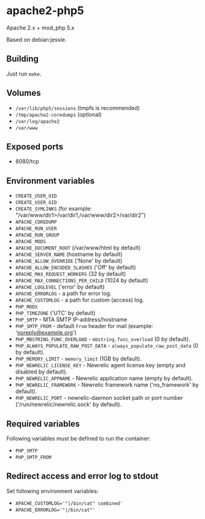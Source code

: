 # apache2-php5

Apache 2.x + mod\_php 5.x

Based on debian:jessie.

## Building

Just run `make`.

## Volumes

* `/var/lib/php5/sessions` (tmpfs is recommended)
* `/tmp/apache2-coredumps` (optional)
* `/var/log/apache2`
* `/var/www`

## Exposed ports

* 8080/tcp

## Environment variables

* `CREATE_USER_UID`
* `CREATE_USER_GID`
* `CREATE_SYMLINKS` (for example: "/var/www/dir1>/var/dir1,/var/www/dir2>/var/dir2")
* `APACHE_COREDUMP`
* `APACHE_RUN_USER`
* `APACHE_RUN_GROUP`
* `APACHE_MODS`
* `APACHE_DOCUMENT_ROOT` (/var/www/html by default)
* `APACHE_SERVER_NAME` (hostname by default)
* `APACHE_ALLOW_OVERRIDE` ('None' by default)
* `APACHE_ALLOW_ENCODED_SLASHES` ('Off' by default)
* `APACHE_MAX_REQUEST_WORKERS` (32 by default)
* `APACHE_MAX_CONNECTIONS_PER_CHILD` (1024 by default)
* `APACHE_LOGLEVEL` ('error' by default)
* `APACHE_ERRORLOG` - a path for error log.
* `APACHE_CUSTOMLOG` - a path for custom (access) log.
* `PHP_MODS`
* `PHP_TIMEZONE` ('UTC' by default)
* `PHP_SMTP` - MTA SMTP IP-address/hostname
* `PHP_SMTP_FROM` - default `From` header for mail (example:
  'noreply@example.org')
* `PHP_MBSTRING_FUNC_OVERLOAD` - `mbstring.func_overload` (0 by default).
* `PHP_ALWAYS_POPULATE_RAW_POST_DATA` - `always_populate_raw_post_data` (0 by default).
* `PHP_MEMORY_LIMIT` - `memory_limit` (1GB by default).
* `PHP_NEWRELIC_LICENSE_KEY` - Newrelic agent license key (empty and disabled by default).
* `PHP_NEWRELIC_APPNAME` - Newrelic application name (empty by default).
* `PHP_NEWRELIC_FRAMEWORK` - Newrelic framework name ('no_framework' by default).
* `PHP_NEWRELIC_PORT` - newrelic-daemon socket path or port number ('/run/newrelic/newrelic.sock' by default).

## Required variables

Following variables must be defined to run the container:

* `PHP_SMTP`
* `PHP_SMTP_FROM`

## Redirect access and error log to stdout

Set following environment variables:

* `APACHE_CUSTOMLOG='"|/bin/cat" combined'`
* `APACHE_ERRORLOG='"|/bin/cat"'`
